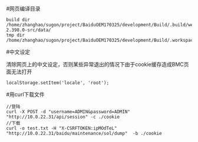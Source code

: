 #网页编译目录
```
build dir  /home/zhanghao/sugon/project/BaiduOEM170325/development/Build/.build/webui_html5-2.398.0-src/data/
tmp dir    /home/zhanghao/sugon/project/BaiduOEM170325/development/Build/.workspace/tmp
```

#中文设定

清除网页上的中文设定，否则某些异常退出的情况下由于cookie缓存造成BMC页面无法打开
```
localStorage.setItem('locale', 'root');
```

#用curl下载文件
```
//登陆
curl -X POST -d "username=ADMIN&password=ADMIN" "http://10.0.22.31/api/session" -c ./cookie
//下载
curl -o test.txt -H "X-CSRFTOKEN:ipMOdTeL" "http://10.0.22.31/baidu/maintenance/sol/dump"  -b ./cookie
```
